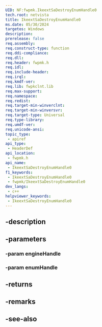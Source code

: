 ```yaml
---
UID: NF:fwpmk.IkeextSaDestroyEnumHandle0
tech.root: netvista
title: IkeextSaDestroyEnumHandle0
ms.date: 05/30/2024
targetos: Windows
description: 
prerelease: false
req.assembly: 
req.construct-type: function
req.ddi-compliance: 
req.dll: 
req.header: fwpmk.h
req.idl: 
req.include-header: 
req.irql: 
req.kmdf-ver: 
req.lib: fwpkclnt.lib
req.max-support: 
req.namespace: 
req.redist: 
req.target-min-winverclnt: 
req.target-min-winversvr: 
req.target-type: Universal
req.type-library: 
req.umdf-ver: 
req.unicode-ansi: 
topic_type:
 - apiref
api_type:
 - HeaderDef
api_location:
 - fwpmk.h
api_name:
 - IkeextSaDestroyEnumHandle0
f1_keywords:
 - IkeextSaDestroyEnumHandle0
 - fwpmk/IkeextSaDestroyEnumHandle0
dev_langs:
 - c++
helpviewer_keywords:
 - IkeextSaDestroyEnumHandle0
---
```


## -description

## -parameters

### -param engineHandle

### -param enumHandle

## -returns

## -remarks

## -see-also

